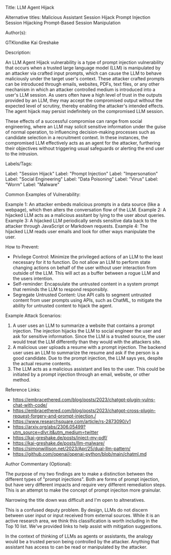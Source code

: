 Title: 
LLM Agent Hijack

Alternative titles: 
Malicious Assistant Session Hijack
Prompt Injection Session Hijacking
Prompt-Based Session Manipulation


Author(s):

GTKlondike
Kai Greshake

Description:

An LLM Agent Hijack vulnerability is a type of prompt injection vulnerability that occurs when a trusted large language model (LLM) is manipulated by an attacker via crafted input prompts, which can cause the LLM to behave maliciously under the target user's context. These attacker crafted prompts can be introduced through emails, websites, PDFs, text files, or any other mechanism in which an attacker controlled medium is introduced into a user's LLM session. As users often have a high level of trust in the outputs provided by an LLM, they may accept the compromised output without the expected level of scrutiny, thereby enabling the attacker's intended effects. The agent hijack may persist indefinitely on the compromised LLM session. 

These effects of a successful compromise can range from social engineering, where an LLM may solicit sensitive information under the guise of normal operation, to influencing decision-making processes such as candidate selection in a recruitment context. In these instances, the compromised LLM effectively acts as an agent for the attacker, furthering their objectives without triggering usual safeguards or alerting the end user to the intrusion.


Labels/Tags:


Label: "Session Hijack"
Label: "Prompt Injection"
Label: "Impersonation"
Label: "Social Engineering"
Label: "Data Poisoning"
Label: "Virus"
Label: "Worm"
Label: "Malware"


Common Examples of Vulnerability:


Example 1: An attacker embeds malicious prompts in a data source (like a webpage), which then alters the conversation flow of the LLM.
Example 2: A hijacked LLM acts as a malicious assitant by lying to the user about queries.
Example 3: A hijacked LLM periodically sends sensitive data back to the attacker through JavaScript or Markdown requests.
Example 4: The hijacked LLM reads user emails and look for other ways manipulate the user.


How to Prevent:

* Privilege Control: Minimize the privileged actions of an LLM to the least necessary for it to function. Do not allow an LLM to perform state changing actions on behalf of the user without user interaction from outside of the LLM. This will act as a buffer between a rogue LLM and the users intention.
* Self-reminder: Encapsulate the untrusted content in a system prompt that reminds the LLM to respond responsibly.
* Segregate Untrusted Content: Use API calls to segment untrusted content from user prompts using APIs, such as ChatML, to mitigate the ability for untrusted content to hijack the agent. 

Example Attack Scenarios:

1.  A user uses an LLM to summarize a website that contains a prompt injection. The injection hijacks the LLM to social engineer the user and ask for sensitive information. Since the LLM is a trusted source, the user would treat the LLM differently than they would with the attackers site. 
2. A malicious user uploads a resume with a prompt injection. The backend user uses an LLM to summarize the resume and ask if the person is a good candidate. Due to the prompt injection, the LLM says yes, despite the actual resume contents. 
3. The LLM acts as a malicious assistant and lies to the user. This could be initiated by a prompt injection through an email, website, or other method.

Reference Links:

* https://embracethered.com/blog/posts/2023/chatgpt-plugin-vulns-chat-with-code/
* https://embracethered.com/blog/posts/2023/chatgpt-cross-plugin-request-forgery-and-prompt-injection./
* https://www.researchsquare.com/article/rs-2873090/v1
* https://arxiv.org/abs/2306.05499?utm_source=dlvr.it&utm_medium=twitter
* https://kai-greshake.de/posts/inject-my-pdf/
* https://kai-greshake.de/posts/llm-malware/
* https://simonwillison.net/2023/Apr/25/dual-llm-pattern/
* https://github.com/openai/openai-python/blob/main/chatml.md

Author Commentary (Optional):

The purpose of my two findings are to make a distinction between the different types of "prompt injections". Both are forms of prompt injection, but have very different impacts and require very different remediation steps. This is an attempt to make the concept of prompt injeciton more grainular. 

Narrowing the title down was difficult and I'm open to altneratives. 

This is a confused deputy problem. By design, LLMs do not discern between user input or input received from external sources. While it is an active research area, we think this classification is worth including in the Top 10 list. We've provided links to help assist with mitigation suggestions. 

In the context of thinking of LLMs as agents or assistants, the analogy would be a trusted person being controlled by the attacker. Anything that assistant has access to can be read or manipulated by the attacker.
